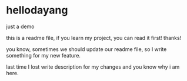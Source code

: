 # hellodayang
just a demo

this is a readme file,
if you learn my project,
you can read it first!
thanks!

you know,
sometimes we should update our readme file,
so I write something for my new feature.

last time I lost write description for my changes
and you know why i am here.
